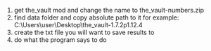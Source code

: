 1. get the_vault mod and change the name to the_vault-numbers.zip
2. find data folder and copy absolute path to it            for example: C:\Users\user\Desktop\the_vault-1.7.2p1.12.4
3. create the txt file you will want to save results to
4. do what the program says to do